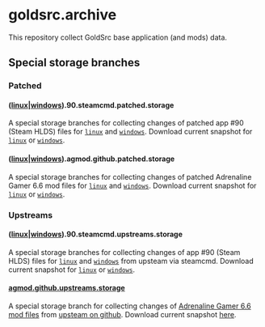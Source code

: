 # goldsrc.archive
This repository collect GoldSrc base application (and mods) data.

## Special storage branches

### Patched

#### ([linux](https://github.com/p5-vbnekit/goldsrc.archive/tree/linux.90.steamcmd.patched.storage)|[windows](https://github.com/p5-vbnekit/goldsrc.archive/tree/windows.90.steamcmd.patched.storage)).90.steamcmd.patched.storage
A special storage branches for collecting changes of patched app #90 (Steam HLDS) files for [`linux`](https://github.com/p5-vbnekit/goldsrc.archive/tree/linux.90.steamcmd.patched.storage/contents) and [`windows`](https://github.com/p5-vbnekit/goldsrc.archive/tree/windows.90.steamcmd.patched.storage/contents).
Download current snapshot for [`linux`](https://github.com/p5-vbnekit/goldsrc.archive/archive/refs/heads/linux.90.steamcmd.patched.storage.zip) or [`windows`](https://github.com/p5-vbnekit/goldsrc.archive/archive/refs/heads/windows.90.steamcmd.patched.storage.zip).

#### ([linux](https://github.com/p5-vbnekit/goldsrc.archive/tree/linux.agmod.github.patched.storage)|[windows](https://github.com/p5-vbnekit/goldsrc.archive/tree/windows.agmod.github.patched.storage)).agmod.github.patched.storage
A special storage branches for collecting changes of patched Adrenaline Gamer 6.6 mod files for [`linux`](https://github.com/p5-vbnekit/goldsrc.archive/tree/linux.agmod.github.patched.storage/contents) and [`windows`](https://github.com/p5-vbnekit/goldsrc.archive/tree/windows.agmod.github.patched.storage/contents).
Download current snapshot for [`linux`](https://github.com/p5-vbnekit/goldsrc.archive/archive/refs/heads/linux.agmod.github.patched.storage.zip) or [`windows`](https://github.com/p5-vbnekit/goldsrc.archive/archive/refs/heads/windows.agmod.github.patched.storage.zip).

### Upstreams

#### ([linux](https://github.com/p5-vbnekit/goldsrc.archive/tree/linux.90.steamcmd.upstreams.storage)|[windows](https://github.com/p5-vbnekit/goldsrc.archive/tree/windows.90.steamcmd.upstreams.storage)).90.steamcmd.upstreams.storage
A special storage branches for collecting changes of app #90 (Steam HLDS) files for [`linux`](https://github.com/p5-vbnekit/goldsrc.archive/tree/linux.90.steamcmd.upstreams.storage/contents) and [`windows`](https://github.com/p5-vbnekit/goldsrc.archive/tree/windows.90.steamcmd.upstreams.storage/contents) from upsteam via steamcmd.
Download current snapshot for [`linux`](https://github.com/p5-vbnekit/goldsrc.archive/archive/refs/heads/linux.90.steamcmd.upstreams.storage.zip) or [`windows`](https://github.com/p5-vbnekit/goldsrc.archive/archive/refs/heads/windows.90.steamcmd.upstreams.storage.zip).

#### [agmod.github.upstreams.storage](https://github.com/p5-vbnekit/goldsrc.archive/tree/agmod.github.upstreams.storage)
A special storage branch for collecting changes of [Adrenaline Gamer 6.6 mod files](https://github.com/p5-vbnekit/goldsrc.archive/tree/agmod.github.upstreams.storage/contents) from [upsteam on github](https://github.com/martinwebrant/agmod).
Download current snapshot [here](https://github.com/p5-vbnekit/goldsrc.archive/archive/refs/heads/agmod.github.upstreams.storage.zip).

